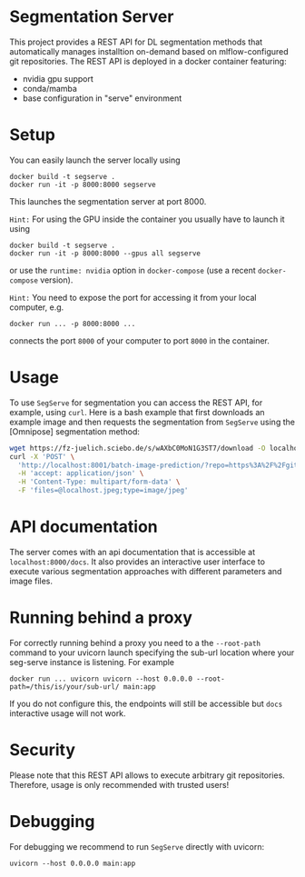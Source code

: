 # Segmentation Server

This project provides a REST API for DL segmentation methods that automatically manages installtion on-demand based on mlflow-configured git repositories. The REST API is deployed in a docker container featuring:

- nvidia gpu support
- conda/mamba
- base configuration in "serve" environment

# Setup

You can easily launch the server locally using
```
docker build -t segserve .
docker run -it -p 8000:8000 segserve
```

This launches the segmentation server at port 8000.

`Hint:` For using the GPU inside the container you usually have to launch it using

```
docker build -t segserve .
docker run -it -p 8000:8000 --gpus all segserve
```

or use the `runtime: nvidia` option in `docker-compose` (use a recent `docker-compose` version).

`Hint:` You need to expose the port for accessing it from your local computer, e.g.

```
docker run ... -p 8000:8000 ...
```

connects the port `8000` of your computer to port `8000` in the container.

# Usage

To use `SegServe` for segmentation you can access the REST API, for example, using `curl`. Here is a bash example that first downloads an example image and then requests the segmentation from `SegServe` using the [Omnipose] segmentation method:

```bash
wget https://fz-juelich.sciebo.de/s/wAXbC0MoN1G3ST7/download -O localhost.jpeg
curl -X 'POST' \
  'http://localhost:8001/batch-image-prediction/?repo=https%3A%2F%2Fgithub.com%2Fhip-satomi%2FCellpose-Executor.git&entry_point=omnipose&version=main' \
  -H 'accept: application/json' \
  -H 'Content-Type: multipart/form-data' \
  -F 'files=@localhost.jpeg;type=image/jpeg'
```

# API documentation

The server comes with an api documentation that is accessible at `localhost:8000/docs`. It also provides an interactive user interface to execute various segmentation approaches with different parameters and image files.

# Running behind a proxy

For correctly running behind a proxy you need to a the `--root-path` command to your uvicorn launch specifying the sub-url location where your seg-serve instance is listening. For example

```
docker run ... uvicorn uvicorn --host 0.0.0.0 --root-path=/this/is/your/sub-url/ main:app
```

If you do not configure this, the endpoints will still be accessible but `docs` interactive usage will not work.

# Security

Please note that this REST API allows to execute arbitrary git repositories. Therefore, usage is only recommended with trusted users!

# Debugging

For debugging we recommend to run `SegServe` directly with uvicorn:

```
uvicorn --host 0.0.0.0 main:app
```
